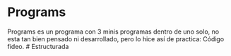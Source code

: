 # Programs
Programs es un programa con 3 minis programas dentro de uno solo,  no esta tan bien pensado ni desarrollado, pero lo hice así de practica: Código fideo. # Estructurada 
